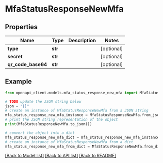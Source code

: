 # MfaStatusResponseNewMfa


## Properties

Name | Type | Description | Notes
------------ | ------------- | ------------- | -------------
**type** | **str** |  | [optional] 
**secret** | **str** |  | [optional] 
**qr_code_base64** | **str** |  | [optional] 

## Example

```python
from openapi_client.models.mfa_status_response_new_mfa import MfaStatusResponseNewMfa

# TODO update the JSON string below
json = "{}"
# create an instance of MfaStatusResponseNewMfa from a JSON string
mfa_status_response_new_mfa_instance = MfaStatusResponseNewMfa.from_json(json)
# print the JSON string representation of the object
print(MfaStatusResponseNewMfa.to_json())

# convert the object into a dict
mfa_status_response_new_mfa_dict = mfa_status_response_new_mfa_instance.to_dict()
# create an instance of MfaStatusResponseNewMfa from a dict
mfa_status_response_new_mfa_from_dict = MfaStatusResponseNewMfa.from_dict(mfa_status_response_new_mfa_dict)
```
[[Back to Model list]](../README.md#documentation-for-models) [[Back to API list]](../README.md#documentation-for-api-endpoints) [[Back to README]](../README.md)


